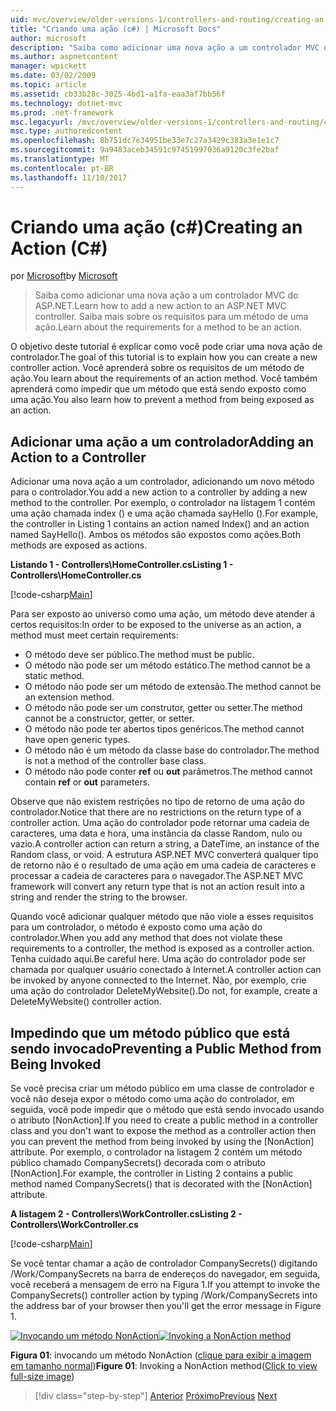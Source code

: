 ```yaml
---
uid: mvc/overview/older-versions-1/controllers-and-routing/creating-an-action-cs
title: "Criando uma ação (c#) | Microsoft Docs"
author: microsoft
description: "Saiba como adicionar uma nova ação a um controlador MVC do ASP.NET. Saiba mais sobre os requisitos para um método de uma ação."
ms.author: aspnetcontent
manager: wpickett
ms.date: 03/02/2009
ms.topic: article
ms.assetid: cb33b28c-3025-4bd1-a1fa-eaa3af7bb56f
ms.technology: dotnet-mvc
ms.prod: .net-framework
msc.legacyurl: /mvc/overview/older-versions-1/controllers-and-routing/creating-an-action-cs
msc.type: authoredcontent
ms.openlocfilehash: 8b751dc7e34951be33e7c27a3429c383a3e1e1c7
ms.sourcegitcommit: 9a9483aceb34591c97451997036a9120c3fe2baf
ms.translationtype: MT
ms.contentlocale: pt-BR
ms.lasthandoff: 11/10/2017
---
```

<a name="creating-an-action-c"></a><span data-ttu-id="4ffbc-104">Criando uma ação (c#)</span><span class="sxs-lookup"><span data-stu-id="4ffbc-104">Creating an Action (C#)</span></span>
====================
<span data-ttu-id="4ffbc-105">por [Microsoft](https://github.com/microsoft)</span><span class="sxs-lookup"><span data-stu-id="4ffbc-105">by [Microsoft](https://github.com/microsoft)</span></span>

> <span data-ttu-id="4ffbc-106">Saiba como adicionar uma nova ação a um controlador MVC do ASP.NET.</span><span class="sxs-lookup"><span data-stu-id="4ffbc-106">Learn how to add a new action to an ASP.NET MVC controller.</span></span> <span data-ttu-id="4ffbc-107">Saiba mais sobre os requisitos para um método de uma ação.</span><span class="sxs-lookup"><span data-stu-id="4ffbc-107">Learn about the requirements for a method to be an action.</span></span>


<span data-ttu-id="4ffbc-108">O objetivo deste tutorial é explicar como você pode criar uma nova ação de controlador.</span><span class="sxs-lookup"><span data-stu-id="4ffbc-108">The goal of this tutorial is to explain how you can create a new controller action.</span></span> <span data-ttu-id="4ffbc-109">Você aprenderá sobre os requisitos de um método de ação.</span><span class="sxs-lookup"><span data-stu-id="4ffbc-109">You learn about the requirements of an action method.</span></span> <span data-ttu-id="4ffbc-110">Você também aprenderá como impedir que um método que está sendo exposto como uma ação.</span><span class="sxs-lookup"><span data-stu-id="4ffbc-110">You also learn how to prevent a method from being exposed as an action.</span></span>

## <a name="adding-an-action-to-a-controller"></a><span data-ttu-id="4ffbc-111">Adicionar uma ação a um controlador</span><span class="sxs-lookup"><span data-stu-id="4ffbc-111">Adding an Action to a Controller</span></span>

<span data-ttu-id="4ffbc-112">Adicionar uma nova ação a um controlador, adicionando um novo método para o controlador.</span><span class="sxs-lookup"><span data-stu-id="4ffbc-112">You add a new action to a controller by adding a new method to the controller.</span></span> <span data-ttu-id="4ffbc-113">Por exemplo, o controlador na listagem 1 contém uma ação chamada index () e uma ação chamada sayHello ().</span><span class="sxs-lookup"><span data-stu-id="4ffbc-113">For example, the controller in Listing 1 contains an action named Index() and an action named SayHello().</span></span> <span data-ttu-id="4ffbc-114">Ambos os métodos são expostos como ações.</span><span class="sxs-lookup"><span data-stu-id="4ffbc-114">Both methods are exposed as actions.</span></span>

<span data-ttu-id="4ffbc-115">**Listando 1 - Controllers\HomeController.cs**</span><span class="sxs-lookup"><span data-stu-id="4ffbc-115">**Listing 1 - Controllers\HomeController.cs**</span></span>

[!code-csharp[Main](creating-an-action-cs/samples/sample1.cs)]

<span data-ttu-id="4ffbc-116">Para ser exposto ao universo como uma ação, um método deve atender a certos requisitos:</span><span class="sxs-lookup"><span data-stu-id="4ffbc-116">In order to be exposed to the universe as an action, a method must meet certain requirements:</span></span>

- <span data-ttu-id="4ffbc-117">O método deve ser público.</span><span class="sxs-lookup"><span data-stu-id="4ffbc-117">The method must be public.</span></span>
- <span data-ttu-id="4ffbc-118">O método não pode ser um método estático.</span><span class="sxs-lookup"><span data-stu-id="4ffbc-118">The method cannot be a static method.</span></span>
- <span data-ttu-id="4ffbc-119">O método não pode ser um método de extensão.</span><span class="sxs-lookup"><span data-stu-id="4ffbc-119">The method cannot be an extension method.</span></span>
- <span data-ttu-id="4ffbc-120">O método não pode ser um construtor, getter ou setter.</span><span class="sxs-lookup"><span data-stu-id="4ffbc-120">The method cannot be a constructor, getter, or setter.</span></span>
- <span data-ttu-id="4ffbc-121">O método não pode ter abertos tipos genéricos.</span><span class="sxs-lookup"><span data-stu-id="4ffbc-121">The method cannot have open generic types.</span></span>
- <span data-ttu-id="4ffbc-122">O método não é um método da classe base do controlador.</span><span class="sxs-lookup"><span data-stu-id="4ffbc-122">The method is not a method of the controller base class.</span></span>
- <span data-ttu-id="4ffbc-123">O método não pode conter **ref** ou **out** parâmetros.</span><span class="sxs-lookup"><span data-stu-id="4ffbc-123">The method cannot contain **ref** or **out** parameters.</span></span>

<span data-ttu-id="4ffbc-124">Observe que não existem restrições no tipo de retorno de uma ação do controlador.</span><span class="sxs-lookup"><span data-stu-id="4ffbc-124">Notice that there are no restrictions on the return type of a controller action.</span></span> <span data-ttu-id="4ffbc-125">Uma ação do controlador pode retornar uma cadeia de caracteres, uma data e hora, uma instância da classe Random, nulo ou vazio.</span><span class="sxs-lookup"><span data-stu-id="4ffbc-125">A controller action can return a string, a DateTime, an instance of the Random class, or void.</span></span> <span data-ttu-id="4ffbc-126">A estrutura ASP.NET MVC converterá qualquer tipo de retorno não é o resultado de uma ação em uma cadeia de caracteres e processar a cadeia de caracteres para o navegador.</span><span class="sxs-lookup"><span data-stu-id="4ffbc-126">The ASP.NET MVC framework will convert any return type that is not an action result into a string and render the string to the browser.</span></span>

<span data-ttu-id="4ffbc-127">Quando você adicionar qualquer método que não viole a esses requisitos para um controlador, o método é exposto como uma ação do controlador.</span><span class="sxs-lookup"><span data-stu-id="4ffbc-127">When you add any method that does not violate these requirements to a controller, the method is exposed as a controller action.</span></span> <span data-ttu-id="4ffbc-128">Tenha cuidado aqui.</span><span class="sxs-lookup"><span data-stu-id="4ffbc-128">Be careful here.</span></span> <span data-ttu-id="4ffbc-129">Uma ação do controlador pode ser chamada por qualquer usuário conectado à Internet.</span><span class="sxs-lookup"><span data-stu-id="4ffbc-129">A controller action can be invoked by anyone connected to the Internet.</span></span> <span data-ttu-id="4ffbc-130">Não, por exemplo, crie uma ação do controlador DeleteMyWebsite().</span><span class="sxs-lookup"><span data-stu-id="4ffbc-130">Do not, for example, create a DeleteMyWebsite() controller action.</span></span>

## <a name="preventing-a-public-method-from-being-invoked"></a><span data-ttu-id="4ffbc-131">Impedindo que um método público que está sendo invocado</span><span class="sxs-lookup"><span data-stu-id="4ffbc-131">Preventing a Public Method from Being Invoked</span></span>

<span data-ttu-id="4ffbc-132">Se você precisa criar um método público em uma classe de controlador e você não deseja expor o método como uma ação do controlador, em seguida, você pode impedir que o método que está sendo invocado usando o atributo [NonAction].</span><span class="sxs-lookup"><span data-stu-id="4ffbc-132">If you need to create a public method in a controller class and you don't want to expose the method as a controller action then you can prevent the method from being invoked by using the [NonAction] attribute.</span></span> <span data-ttu-id="4ffbc-133">Por exemplo, o controlador na listagem 2 contém um método público chamado CompanySecrets() decorada com o atributo [NonAction].</span><span class="sxs-lookup"><span data-stu-id="4ffbc-133">For example, the controller in Listing 2 contains a public method named CompanySecrets() that is decorated with the [NonAction] attribute.</span></span>

<span data-ttu-id="4ffbc-134">**A listagem 2 - Controllers\WorkController.cs**</span><span class="sxs-lookup"><span data-stu-id="4ffbc-134">**Listing 2 - Controllers\WorkController.cs**</span></span>

[!code-csharp[Main](creating-an-action-cs/samples/sample2.cs)]

<span data-ttu-id="4ffbc-135">Se você tentar chamar a ação de controlador CompanySecrets() digitando /Work/CompanySecrets na barra de endereços do navegador, em seguida, você receberá a mensagem de erro na Figura 1.</span><span class="sxs-lookup"><span data-stu-id="4ffbc-135">If you attempt to invoke the CompanySecrets() controller action by typing /Work/CompanySecrets into the address bar of your browser then you'll get the error message in Figure 1.</span></span>


<span data-ttu-id="4ffbc-136">[![Invocando um método NonAction](creating-an-action-cs/_static/image1.jpg)](creating-an-action-cs/_static/image1.png)</span><span class="sxs-lookup"><span data-stu-id="4ffbc-136">[![Invoking a NonAction method](creating-an-action-cs/_static/image1.jpg)](creating-an-action-cs/_static/image1.png)</span></span>

<span data-ttu-id="4ffbc-137">**Figura 01**: invocando um método NonAction ([clique para exibir a imagem em tamanho normal](creating-an-action-cs/_static/image2.png))</span><span class="sxs-lookup"><span data-stu-id="4ffbc-137">**Figure 01**: Invoking a NonAction method([Click to view full-size image](creating-an-action-cs/_static/image2.png))</span></span>

>[!div class="step-by-step"]
<span data-ttu-id="4ffbc-138">[Anterior](creating-a-controller-cs.md)
[Próximo](asp-net-mvc-routing-overview-vb.md)</span><span class="sxs-lookup"><span data-stu-id="4ffbc-138">[Previous](creating-a-controller-cs.md)
[Next](asp-net-mvc-routing-overview-vb.md)</span></span>
